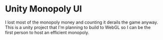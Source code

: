 
# Unity Monopoly UI

I lost most of the monopoly money and counting it derails the game anyway.  This is a unity project
that I'm planning to build to WebGL so I can be the first person to host an efficient monopoly.

